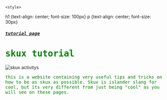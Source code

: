 <html>

  <head>

    <style>
h1 {text-align: center; font-size: 100px}
p {text-align: center; font-size: 30px}


</style>  

</head>

<body>
<h5 style="font-family:cursive,monospace;"><a href="https://skuxdlx.github.io/edwinnsphinxcat/"> tutorial page </a></h5>
<h1 style="font-family:cursive,monospace;color:Green;">skux tutorial</h1>
<img src="https://www.valleyprofile.co.nz/wp-content/uploads/2022/05/P1-VALLEY-PROFILE-Martina-Dairy-Ram-raid-WEB.jpg" alt="skux activitys">
<p style="font-family:cursive,monospace;color:Green;">this is a website containing very useful tips and tricks on how to be as skux as possible. Skux is islander slang for cool, but its very different from just being "cool" as you will see on these pages.</p>
</body>

</html>
